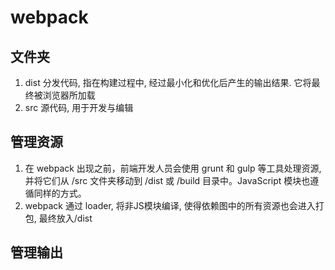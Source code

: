 # webpack

## 文件夹
1. dist 分发代码, 指在构建过程中, 经过最小化和优化后产生的输出结果. 它将最终被浏览器所加载
2. src 源代码, 用于开发与编辑

## 管理资源
1. 在 webpack 出现之前，前端开发人员会使用 grunt 和 gulp 等工具处理资源, 并将它们从 /src 文件夹移动到 /dist 或 /build 目录中。JavaScript 模块也遵循同样的方式。
2. webpack 通过 loader, 将非JS模块编译, 使得依赖图中的所有资源也会进入打包, 最终放入/dist

## 管理输出